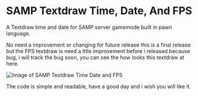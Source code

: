 # SAMP Textdraw Time, Date, And FPS
A Textdraw time and date for SAMP server gamemode built in pawn language.

No need a improvement or changing for future release this is a final release but the FPS textdraw is need a lttle improvement before i released because bug, i will track the bug soon, you can see the how looks this textdraw at here.

![Image of SAMP Textdraw Time Date and FPS](https://github.com/aguxai/samp-textdraw-time-and-date/blob/master/sa-mp-038.png?raw=true)

The code is simple and readable, have a good day and i wish you will like it.
